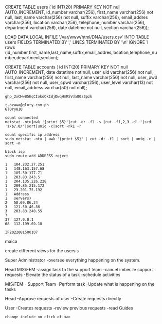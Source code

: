 CREATE TABLE users (
    id INT(20) PRIMARY KEY NOT null AUTO_INCREMENT,
    id_number varchar(256),
    first_name varchar(256) not null,
    last_name varchar(256) not null,
    suffix varchar(256),
    email_addres varchar(256),
    location varchar(256),
    telephone_number varchar(256),
    department varchar(256),
    date datetime not null,
    section varchar(256));

LOAD DATA LOCAL INFILE '/var/www/html/DNA/users.csv'
    INTO TABLE users 
        FIELDS
        TERMINATED BY ',' 
        LINES TERMINATED BY '\n'
        IGNORE 1 rows (id_number,first_name,last_name,suffix,email_addres,location,telephone_number,department,section);

CREATE TABLE accounts (
    id INT(20) PRIMARY KEY NOT null AUTO_INCREMENT,
    date datetime not null,
    user_uid varchar(256) not null,
    first_name varchar(256) not null,
    last_name varchar(256) not null,
    user_pwd varchar(256) not null,
    user_cpwd varchar(256),
    user_level varchar(13) not null,
    email_address varchar(50) not null);

    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

    t.ozawa@glory.com.ph
    6l0ry810

    count connected 
    netstat -ntu|awk '{print $5}'|cut -d: -f1 -s |cut -f1,2,3 -d'.'|sed 's/$/.0/'|sort|uniq -c|sort -nk1 -r

    count specific ip address
    sudo netstat -ntu | awk '{print $5}' | cut -d: -f1 | sort | uniq -c | sort -n

    block isp
    sudo route add ADDRESS reject

    1   104.232.27.251
    1   148.163.157.68
    1   185.30.177.71
    1   203.83.243.5
    1   204.135.226.228
    1   209.85.215.172
    1   23.201.75.192
    1   Address
    1   servers)
    2   58.69.86.34
    3   121.50.46.86
    3   203.83.240.55
    7   
    37  127.0.0.1
    68  112.199.69.18

    IF2022081500107

maica

create different views for the users s

Super Administrator
    -oversee everything happening on the system.

Head MIS/FEM
    -assign task to the support team
    -cancel imbecile support requests
    -Elevate the status of a task
    -schedule activities

MIS/FEM - Support Team
    -Perform task
    -Update what is happening on the tasks

Head
    -Approve requests of user
    -Create requests directly

User
    -Creates requests
    -review previous requests
    -read Guides

    change include on click of <a>